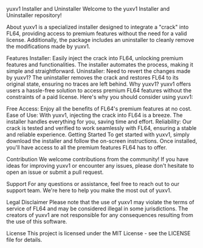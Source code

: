 yuxv1 Installer and Uninstaller
Welcome to the yuxv1 Installer and Uninstaller repository!

About
yuxv1 is a specialized installer designed to integrate a "crack" into FL64, providing access to premium features without the need for a valid license. Additionally, the package includes an uninstaller to cleanly remove the modifications made by yuxv1.

Features
Installer: Easily inject the crack into FL64, unlocking premium features and functionalities. The installer automates the process, making it simple and straightforward.
Uninstaller: Need to revert the changes made by yuxv1? The uninstaller removes the crack and restores FL64 to its original state, ensuring no traces are left behind.
Why yuxv1?
yuxv1 offers users a hassle-free solution to access premium FL64 features without the constraints of a paid license. Here's why you should consider using yuxv1:

Free Access: Enjoy all the benefits of FL64's premium features at no cost.
Ease of Use: With yuxv1, injecting the crack into FL64 is a breeze. The installer handles everything for you, saving time and effort.
Reliability: Our crack is tested and verified to work seamlessly with FL64, ensuring a stable and reliable experience.
Getting Started
To get started with yuxv1, simply download the installer and follow the on-screen instructions. Once installed, you'll have access to all the premium features FL64 has to offer.

Contribution
We welcome contributions from the community! If you have ideas for improving yuxv1 or encounter any issues, please don't hesitate to open an issue or submit a pull request.

Support
For any questions or assistance, feel free to reach out to our support team. We're here to help you make the most out of yuxv1.

Legal Disclaimer
Please note that the use of yuxv1 may violate the terms of service of FL64 and may be considered illegal in some jurisdictions. The creators of yuxv1 are not responsible for any consequences resulting from the use of this software.

License
This project is licensed under the MIT License - see the LICENSE file for details.
